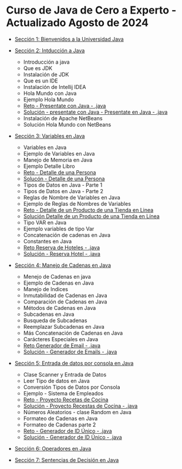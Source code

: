 # Curso de Java de Cero a Experto - Actualizado Agosto de 2024

* [Sección 1: Bienvenidos a la Universidad Java](Seccion01-Bienvenidos-a-la-Universidad-Java)

* [Sección 2: Intducción a Java](Seccion02-Introduccion-a-Java)
    * Introducción a java
    * Que es JDK
    * Instalación de JDK
    * Que es un IDE
    * Instalación de Intellij IDEA
    * Hola Mundo con Java
    * Ejemplo Hola Mundo
    * [Reto - Presentate con Java - .java](Seccion02-Introduccion-a-Java/V09_Reto_Presentate_con_Java/Resolucion_Reto_presentate_Con_Java/src/Presentate.java)
    * [Solución - presentate con Java - Presentate en Java - .java](Seccion02-Introduccion-a-Java/V10_Solucion_Presentate_con_Java/Docs/01-09-00-Solucion-Presentate-UJ.java)
    * Instalación de Apache NetBeans
    * Solución Hola Mundo con NetBeans

* [Sección 3: Variables en Java](Seccion03-Variables-en-Java)
    * Variables en Java
    * Ejemplo de Variables en Java
    * Manejo de Memoria en Java
    * Ejemplo Detalle Libro
    * [Reto - Detalle de una Persona](Seccion03-Variables-en-Java/V17_Reto_Detalles_de_una_Persona/src/DetallePersona.java)
    * [Solucón - Detalle de una Persona](Seccion03-Variables-en-Java/V18_Solucion_Detalle_de_una_Persona/src/DetallePersona.java)
    * Tipos de Datos en Java - Parte 1
    * Tipos de Datos en Java - Parte 2
    * Reglas de Nombre de Variables en Java
    * Ejemplo de Reglas de Nombres de Variables
    * [Reto - Detalle de un Producto de una Tienda en Linea](Seccion03-Variables-en-Java/V23_Reto_Detalle_de_un_Producto_de_una_Tienda_en_Linea/src/DetalleProducto.java)
    * [Solución Detalle de un Producto de una Tienda en Línea](Seccion03-Variables-en-Java/V24_Solucion_Detalle_de_un_producto_de_una_tienda_en_Linea/src/TiendaLinea.java)
    * Tipo VAR en Java
    * Ejemplo variables de tipo Var
    * Concatenación de cadenas en Java
    * Constantes en Java
    * [Reto Reserva de Hoteles - .java](Seccion03-Variables-en-Java/V29_Reserva_de_Hoteles/src/ReservaHotel.java)
    * [Solución - Reserva Hotel - .java](Seccion03-Variables-en-Java/V30_Solucion_Reserva_hoteles/src/ReservaHoteles.java)

* [Sección 4: Manejo de Cadenas en Java](Seccion04-Manejo-de-cadenas-en-Java)
    * Menejo de Cadenas en java
    * Ejemplo de Cadenas en Java
    * Manejo de Indices
    * Inmutabilidad de Cadenas en Java
    * Comparación de Cadenas en Java
    * Métodos de Cadenas en Java
    * Subcadenas en Java
    * Busqueda de Subcadenas
    * Reemplazar Subcadenas en Java
    * Más Concatenación de Cadenas en Java
    * Carácteres Especiales en Java
    * [Reto Generador de Email - .java](Seccion04-Manejo-de-cadenas-en-Java/V42_Reto_Generador_de_Emails/src/GeneradorEmail.java)
    * [Solución - Generador de Emails - .java](Seccion04-Manejo-de-cadenas-en-Java/V43_Solucion_Generador_de_Emails/src/GeneradroEmails.java)

* [Sección 5: Entrada de datos por consola en Java](Seccion05-Entrada-de-datos-por-consola-en-java)
    * Clase Scanner y Entrada de Datos
    * Leer Tipo de datos en Java
    * Conversión Tipos de Datos por Consola
    * Ejemplo - Sistema de Empleados
    * [Reto - Proyecto Recetas de Cocina](Seccion05-Entrada-de-datos-por-consola-en-java/V48_Reto_Proyecto_Recetas_de_Cocina/src/RecetasCocina.java)
    * [Solución - Proyecto Recestas de Cocina - .java](Seccion05-Entrada-de-datos-por-consola-en-java/V49_Solucion_Proyecto_Recetas_de_Cocina/src/RecetasCocina.java)
    * Números Aleatorios - clase Random en Java
    * Formateo de Cadenas en Java
    * Formateo de Cadenas parte 2
    * [Reto - Generador de ID Único - .java](Seccion05-Entrada-de-datos-por-consola-en-java/V53_Reto_Generador_de_ID_Unico/src/GeneradorIDUnico.java)
    * [Solución - Generador de ID Único - .java](Seccion05-Entrada-de-datos-por-consola-en-java/V54_Solucion_Generador_de_ID_Unico/src/GeneradorIdUnico.java)

* [Sección 6: Operadores en Java](Seccion06-Operadores-en-java)

* [Sección 7: Sentencias de Decisión en Java](Seccion07-Sentencias-de-Decision-en-java)